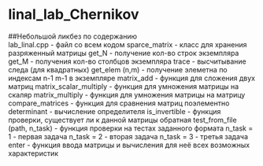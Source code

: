 # linal_lab_Chernikov
##Небольшой ликбез по содержанию \
lab_linal.cpp - файл со всем кодом
  sparce_matrix - класс для хранения разряженный матрицы
    get_N - получение кол-во строк экземпляра
    get_M - получения кол-во столбцов экземпляра
    trace - высчитывание следа (для квадратных)
    get_elem (n,m) - получение элеметна по индексам n-1 m-1 в экземпляре 
  matrix_add - функция для сложения двух матриц
  matrix_scalar_multiply - функция для умножения матрицы на скаляр
  matrix_multiply - функция для умножения матрицы на матрицу
  compare_matrices - функция для сравнения матриц поэлементно
  determinant - вычисление определителя
  is_invertible - функция проверки, существует ли к данной матрицы обратная
  test_from_file (path, n_task) - функция проверки на тестах заданного формата
    n_task = 1 - первая задача
    n_task = 2 - вторая задача
    n_task = 3 - третья задача
  enter - функция ввода матрицы и вычисления для неё всех возможных характеристик 
  
